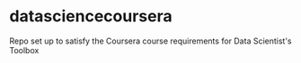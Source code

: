 datasciencecoursera
===================

Repo set up to satisfy the Coursera course requirements for Data Scientist's Toolbox
